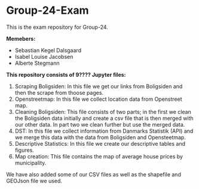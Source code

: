 # Group-24-Exam
This is the exam repository for Group-24.

**Memebers:**
- Sebastian Kegel Dalsgaard
- Isabel Louise Jacobsen
- Alberte Stegmann

**This repository consists of 9???? Jupyter files:**
1. Scraping Boligsiden: In this file we get our links from Boligsiden and then the scrape from thoose pages.
2. Openstreetmap: In this file we collect location data from Openstreet map.
3. Cleaning Boligsiden: This file consists of two parts; in the first we clean the Boligsiden data initially and create a csv file that is then merged with our other data. In part two we clean further but use the merged data.
4. DST: In this file we collect information from Danmarks Statistik (API) and we merge this data with the data from Boligsiden and Opensteetmap.
5. Descriptive Statistics: In this file we create our descriptive tables and figures.
6. Map creation: This file contains the map of average house prices by municipality. 



We have also added some of our CSV files as well as the shapefile and GEOJson file we used. 
